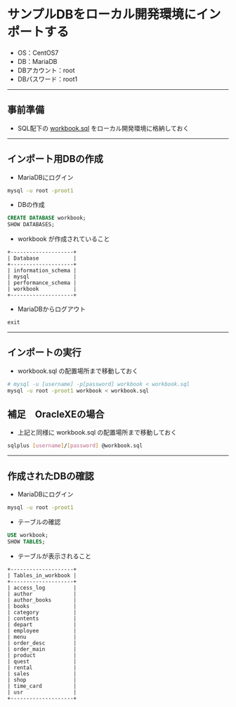 # サンプルDBをローカル開発環境にインポートする  
* OS：CentOS7
* DB：MariaDB
* DBアカウント：root
* DBパスワード：root1

***
## 事前準備  
* SQL配下の [workbook.sql](https://github.com/junichitashiro/Technical-Notes) をローカル開発環境に格納しておく

***
## インポート用DBの作成  
* MariaDBにログイン
```bash
mysql -u root -proot1
```

* DBの作成
```sql
CREATE DATABASE workbook;
SHOW DATABASES;
```

* workbook が作成されていること
```
+--------------------+
| Database           |
+--------------------+
| information_schema |
| mysql              |
| performance_schema |
| workbook           |
+--------------------+
```

* MariaDBからログアウト
```sql
exit
```

***
## インポートの実行  
* workbook.sql の配置場所まで移動しておく
```bash
# mysql -u [username] -p[password] workbook < workbook.sql
mysql -u root -proot1 workbook < workbook.sql
```

## 補足　OracleXEの場合
* 上記と同様に workbook.sql の配置場所まで移動しておく
```bash
sqlplus [username]/[password] @workbook.sql
```

***
## 作成されたDBの確認 
* MariaDBにログイン
```bash
mysql -u root -proot1
```

* テーブルの確認
```sql
USE workbook;
SHOW TABLES;
```

* テーブルが表示されること
```
+--------------------+
| Tables_in_workbook |
+--------------------+
| access_log         |
| author             |
| author_books       |
| books              |
| category           |
| contents           |
| depart             |
| employee           |
| menu               |
| order_desc         |
| order_main         |
| product            |
| quest              |
| rental             |
| sales              |
| shop               |
| time_card          |
| usr                |
+--------------------+
```
